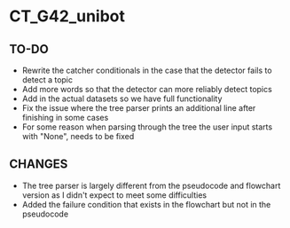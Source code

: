 # CT_G42_unibot
## TO-DO
- Rewrite the catcher conditionals in the case that the detector fails to detect a topic
- Add more words so that the detector can more reliably detect topics
- Add in the actual datasets so we have full functionality
- Fix the issue where the tree parser prints an additional line after finishing in some cases
- For some reason when parsing through the tree the user input starts with "None", needs to be fixed

##  CHANGES
- The tree parser is largely different from the pseudocode and flowchart version as I didn't expect to meet some difficulties
- Added the failure condition that exists in the flowchart but not in the pseudocode